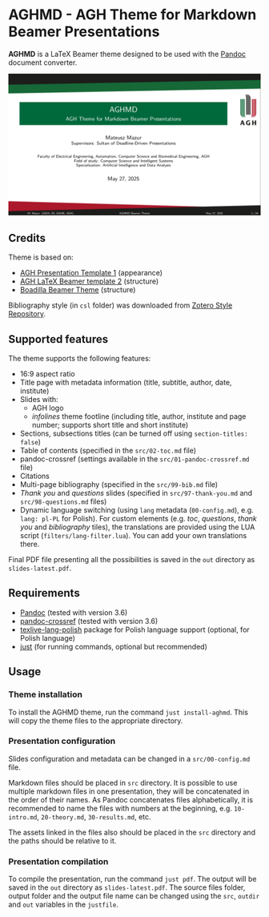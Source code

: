 # AGHMD - AGH Theme for Markdown Beamer Presentations

**AGHMD** is a LaTeX Beamer theme designed to be used with the [Pandoc](https://pandoc.org/) document converter.

![](src/img/title-slide.png)

## Credits

Theme is based on:
- [AGH Presentation Template 1](https://www.agh.edu.pl/en/university/multimedia/presentation-templates) (appearance)
- [AGH LaTeX Beamer template 2](https://www.agh.edu.pl/en/university/multimedia/presentation-templates) (structure)
- [Boadilla Beamer Theme](https://github.com/josephwright/beamer/blob/main/base/themes/theme/beamerthemeBoadilla.sty) (structure)

Bibliography style (in `csl` folder) was downloaded from [Zotero Style Repository](https://www.zotero.org/styles/).

## Supported features

The theme supports the following features:

- 16:9 aspect ratio
- Title page with metadata information (title, subtitle, author, date, institute)
- Slides with:
    - AGH logo
    - *infolines* theme footline (including title, author, institute and page number; supports short title and short institute)
- Sections, subsections titles (can be turned off using `section-titles: false`)
- Table of contents (specified in the `src/02-toc.md` file)
- pandoc-crossref (settings available in the `src/01-pandoc-crossref.md` file)
- Citations
- Multi-page bibliography (specified in the `src/99-bib.md` file)
- *Thank you* and *questions* slides (specified in `src/97-thank-you.md` and `src/98-questions.md` files)
- Dynamic language switching (using `lang` metadata (`00-config.md`), e.g. `lang: pl-PL` for Polish).
  For custom elements (e.g. *toc*, *questions*, *thank you* and *bibliography* tiles), the translations are provided using the LUA script (`filters/lang-filter.lua`). You can add your own translations there.

Final PDF file presenting all the possibilities is saved in the `out` directory as `slides-latest.pdf`.

## Requirements

- [Pandoc](https://pandoc.org/) (tested with version 3.6)
- [pandoc-crossref](https://github.com/lierdakil/pandoc-crossref) (tested with version 3.6)
- [texlive-lang-polish](https://packages.debian.org/sid/tex/texlive-lang-polish) package for Polish language support (optional, for Polish language)
- [just](https://github.com/casey/just) (for running commands, optional but recommended)

## Usage

### Theme installation

To install the AGHMD theme, run the command `just install-aghmd`. This will copy the theme files to the appropriate directory.

### Presentation configuration

Slides configuration and metadata can be changed in a `src/00-config.md` file.

Markdown files should be placed in `src` directory. It is possible to use multiple markdown files in one presentation, 
they will be concatenated in the order of their names. As Pandoc concatenates files alphabetically, it is recommended to name the files with numbers at the beginning, e.g. `10-intro.md`, `20-theory.md`, `30-results.md`, etc.

The assets linked in the files also should be placed in the `src` directory and the paths should be relative to it.

### Presentation compilation

To compile the presentation, run the command `just pdf`. The output will be saved in the `out` directory as `slides-latest.pdf`. The source files folder, output folder and the output file name can be changed using the `src`, `outdir` and `out` variables in the `justfile`.
